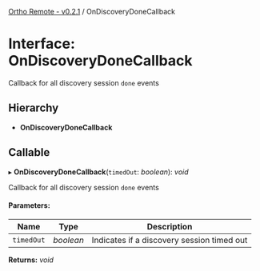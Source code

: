 [Ortho Remote - v0.2.1](../README.md) / OnDiscoveryDoneCallback

# Interface: OnDiscoveryDoneCallback

Callback for all discovery session `done` events

## Hierarchy

* **OnDiscoveryDoneCallback**

## Callable

▸ **OnDiscoveryDoneCallback**(`timedOut`: *boolean*): *void*

Callback for all discovery session `done` events

#### Parameters:

Name | Type | Description |
------ | ------ | ------ |
`timedOut` | *boolean* | Indicates if a discovery session timed out    |

**Returns:** *void*
